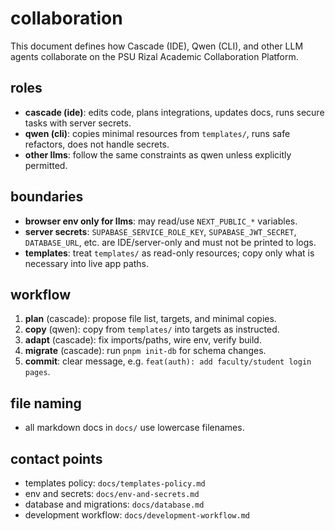 # collaboration

This document defines how Cascade (IDE), Qwen (CLI), and other LLM agents collaborate on the PSU Rizal Academic Collaboration Platform.

## roles

- **cascade (ide)**: edits code, plans integrations, updates docs, runs secure tasks with server secrets.
- **qwen (cli)**: copies minimal resources from `templates/`, runs safe refactors, does not handle secrets.
- **other llms**: follow the same constraints as qwen unless explicitly permitted.

## boundaries

- **browser env only for llms**: may read/use `NEXT_PUBLIC_*` variables.
- **server secrets**: `SUPABASE_SERVICE_ROLE_KEY`, `SUPABASE_JWT_SECRET`, `DATABASE_URL`, etc. are IDE/server-only and must not be printed to logs.
- **templates**: treat `templates/` as read-only resources; copy only what is necessary into live app paths.

## workflow

1. **plan** (cascade): propose file list, targets, and minimal copies.
2. **copy** (qwen): copy from `templates/` into targets as instructed.
3. **adapt** (cascade): fix imports/paths, wire env, verify build.
4. **migrate** (cascade): run `pnpm init-db` for schema changes.
5. **commit**: clear message, e.g. `feat(auth): add faculty/student login pages`.

## file naming

- all markdown docs in `docs/` use lowercase filenames.

## contact points

- templates policy: `docs/templates-policy.md`
- env and secrets: `docs/env-and-secrets.md`
- database and migrations: `docs/database.md`
- development workflow: `docs/development-workflow.md`
